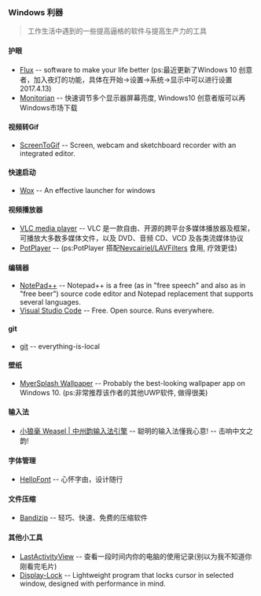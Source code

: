 ### Windows 利器
>工作生活中遇到的一些提高逼格的软件与提高生产力的工具

#### 护眼
* [Flux](https://justgetflux.com/) -- software to make your life better (ps:最近更新了Windows 10 创意者，加入夜灯的功能，具体在开始->设置->系统->显示中可以进行设置 2017.4.13)
* [Monitorian](https://github.com/emoacht/Monitorian) -- 快速调节多个显示器屏幕亮度, Windows10 创意者版可以再Windows市场下载

#### 视频转Gif
* [ScreenToGif](http://www.screentogif.com/) -- Screen, webcam and sketchboard recorder with an integrated editor.

#### 快速启动
* [Wox](http://www.getwox.com/) -- An effective launcher for windows

#### 视频播放器
* [VLC media player](http://www.videolan.org/vlc/) -- VLC 是一款自由、开源的跨平台多媒体播放器及框架，可播放大多数多媒体文件，以及 DVD、音频 CD、VCD 及各类流媒体协议
* [PotPlayer](http://potplayer.daum.net/) -- (ps:PotPlayer 搭配[Nevcairiel/LAVFilters](https://github.com/Nevcairiel/LAVFilters) 食用, 疗效更佳)

#### 编辑器
* [NotePad++](https://notepad-plus-plus.org/) -- Notepad++ is a free (as in "free speech" and also as in "free beer") source code editor and Notepad replacement that supports several languages.
* [Visual Studio Code](https://code.visualstudio.com/) -- Free. Open source. Runs everywhere.

#### git
* [git](https://git-scm.com/) -- everything-is-local

#### 壁纸
* [MyerSplash Wallpaper](http://www.microsoft.com/en-us/store/p/myersplash/9nblggh4vcsn) -- Probably the best-looking wallpaper app on Windows 10. (ps:非常推荐该作者的其他UWP软件, 做得很美)

#### 输入法
* [小狼毫 Weasel | 中州韵输入法引擎](http://rime.im/) -- 聪明的输入法懂我心意! -- 击响中文之韵!

#### 字体管理
* [HelloFont](http://www.hellofont.cn/) -- 心怀字由，设计随行

#### 文件压缩
* [Bandizip](http://www.bandisoft.com/bandizip/cn/) -- 轻巧、快速、免费的压缩软件

#### 其他小工具
* [LastActivityView](http://www.nirsoft.net/utils/computer_activity_view.html) -- 查看一段时间内你的电脑的使用记录(别以为我不知道你刚看完毛片)
* [Display-Lock](https://github.com/idietmoran/Display-Lock) -- Lightweight program that locks cursor in selected window, designed with performance in mind.

